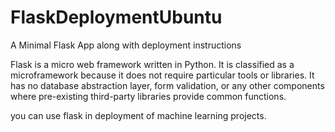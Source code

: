 # FlaskDeploymentUbuntu
A Minimal Flask App along with deployment instructions

Flask is a micro web framework written in Python. It is classified as a microframework because it does not require particular tools or libraries. It has no database abstraction layer, form validation, or any other components where pre-existing third-party libraries provide common functions.

you can use flask in deployment of machine learning projects.
